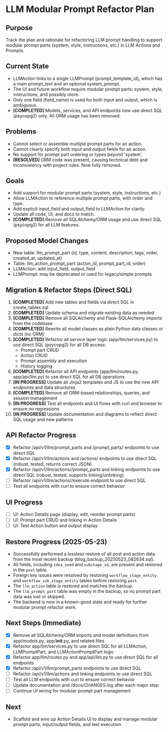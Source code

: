# LLM Modular Prompt Refactor Plan

## Purpose
Track the plan and rationale for refactoring LLM prompt handling to support modular prompt parts (system, style, instructions, etc.) in LLM Actions and Prompts.

## Current State
- LLMAction links to a single LLMPrompt (prompt_template_id), which has a main prompt_text and an optional system_prompt.
- The UI and future workflow require modular prompt parts: system, style, instructions, and possibly more.
- Only one field (field_name) is used for both input and output, which is ambiguous.
- **[COMPLETED]** Models, services, and API endpoints now use direct SQL (psycopg2) only. All ORM usage has been removed.

## Problems
- Cannot select or assemble multiple prompt parts for an action.
- Cannot clearly specify both input and output fields for an action.
- No support for prompt part ordering or types beyond 'system'.
- **[RESOLVED]** ORM code was present, causing technical debt and inconsistency with project rules. Now fully removed.

## Goals
- Add support for modular prompt parts (system, style, instructions, etc.)
- Allow LLMAction to reference multiple prompt parts, with order and type.
- Add explicit input_field and output_field to LLMAction for clarity.
- Update all code, UI, and docs to match.
- **[COMPLETED]** Remove all SQLAlchemy/ORM usage and use direct SQL (psycopg2) for all LLM features.

## Proposed Model Changes
- New table: llm_prompt_part (id, type, content, description, tags, order, created_at, updated_at)
- Table: llm_action_prompt_part (action_id, prompt_part_id, order)
- LLMAction: add input_field, output_field
- LLMPrompt: may be deprecated or used for legacy/simple prompts

## Migration & Refactor Steps (Direct SQL)
1. **[COMPLETED]** Add new tables and fields via direct SQL in create_tables.sql
2. **[COMPLETED]** Update schema and migrate existing data as needed
3. **[COMPLETED]** Remove all SQLAlchemy and Flask-SQLAlchemy imports from the codebase
4. **[COMPLETED]** Rewrite all model classes as plain Python data classes or dicts (no ORM)
5. **[COMPLETED]** Refactor all service layer logic (app/llm/services.py) to use direct SQL (psycopg2) for all DB access:
    - Prompt part CRUD
    - Action CRUD
    - Prompt assembly and execution
    - History logging
6. **[COMPLETED]** Refactor all API endpoints (app/llm/routes.py, app/api/llm.py) to use direct SQL for all DB operations
7. **[IN PROGRESS]** Update all Jinja2 templates and JS to use the new API endpoints and data structures
8. **[COMPLETED]** Remove all ORM-based relationships, queries, and session management
9. **[IN PROGRESS]** Test all endpoints and UI flows with curl and browser to ensure no regressions
10. **[IN PROGRESS]** Update documentation and diagrams to reflect direct SQL usage and new patterns

## API Refactor Progress
- [x] Refactor /api/v1/llm/prompt_parts and /prompt_parts/<id> endpoints to use direct SQL
- [x] Refactor /api/v1/llm/actions and /actions/<id> endpoints to use direct SQL (robust, tested, returns correct JSON)
- [x] Refactor /api/v1/llm/actions/<id>/prompt_parts and linking endpoints to use direct SQL (robust, tested, supports linking/unlinking)
- [ ] Refactor /api/v1/llm/actions/<id>/execute endpoint to use direct SQL
- [ ] Test all endpoints with curl to ensure correct behavior

## UI Progress
- [ ] UI: Action Details page (display, edit, reorder prompt parts)
- [ ] UI: Prompt part CRUD and linking in Action Details
- [ ] UI: Test Action button and output display

## Restore Progress (2025-05-23)
- Successfully performed a lossless restore of all post and action data from the most recent backup (blog_backup_20250523_082634.sql).
- All fields, including `idea_seed` and `substage_id`, are present and restored in the `post` table.
- Foreign key issues were resolved by restoring `workflow_stage_entity` and `workflow_sub_stage_entity` tables before restoring `post`.
- The `llm_action` table is restored and matches the backup.
- The `llm_prompt_part` table was empty in the backup, so no prompt part data was lost or skipped.
- The backend is now in a known-good state and ready for further modular prompt refactor work.

## Next Steps (Immediate)
- [x] Remove all SQLAlchemy/ORM imports and model definitions from app/models.py, app/__init__.py, and related files
- [x] Refactor app/llm/services.py to use direct SQL for all LLMAction, LLMPromptPart, and LLMActionPromptPart logic
- [x] Refactor app/llm/routes.py and app/api/llm.py to use direct SQL for all endpoints
- [x] Refactor /api/v1/llm/prompt_parts endpoints to use direct SQL
- [ ] Refactor /api/v1/llm/actions and linking endpoints to use direct SQL
- [ ] Test all LLM endpoints with curl to ensure correct behavior
- [ ] Update documentation and /docs/CHANGES.log after each major step
- [ ] Continue UI wiring for modular prompt part management

## Next
- Scaffold and wire up Action Details UI to display and manage modular prompt parts, input/output fields, and test execution. 